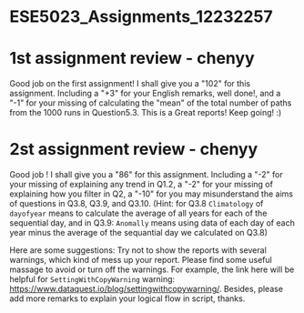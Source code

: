 # ESE5023_Assignments_12232257
# 1st assignment review - chenyy
Good job on the first assignment! I shall give you a "102" for this assignment. Including a "+3" for your English remarks, well done!, and a "-1" for your missing of calculating the "mean" of the total number of paths from the 1000 runs in Question5.3.
This is a Great reports! Keep going! :)

# 2st assignment review - chenyy
Good job ! I shall give you a "86" for this assignment. Including a "-2" for your missing of explaining any trend in Q1.2, a "-2" for your missing of explaining how you filter in Q2, a "-10" for you may misunderstand the aims of questions in Q3.8, Q3.9, and Q3.10. (Hint: for Q3.8 `Climatology` of `dayofyear` means to calculate the average of all years for each of the sequential day, and in Q3.9: `Anomally` means using data of each day of each year minus the average of the sequantial day we calculated on Q3.8)

Here are some suggestions: Try not to show the reports with several warnings, which kind of mess up your report. Please find some useful massage to avoid or turn off the warnings. For example, the link here will be helpful for `SettingWithCopyWarning` warning: https://www.dataquest.io/blog/settingwithcopywarning/. Besides, please add more remarks to explain your logical flow in script, thanks.
